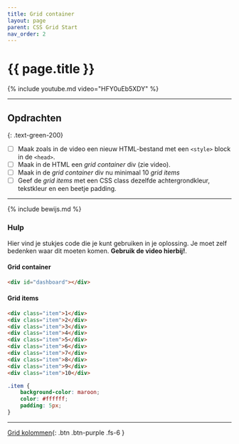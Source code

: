 ```yaml
---
title: Grid container
layout: page
parent: CSS Grid Start
nav_order: 2
---
```


# {{ page.title }}

{% include youtube.md video="HFY0uEb5XDY" %}

---

## Opdrachten
{: .text-green-200}

- [ ] Maak zoals in de video een nieuw HTML-bestand met een `<style>` block in de `<head>`.
- [ ] Maak in de HTML een *grid container* div (zie video).
- [ ] Maak in de *grid container* div nu minimaal 10 *grid items*
- [ ] Geef de *grid items* met een CSS class dezelfde achtergrondkleur, tekstkleur en een beetje padding.

---

{% include bewijs.md %}

### Hulp

Hier vind je stukjes code die je kunt gebruiken in je oplossing. 
Je moet zelf bedenken waar dit moeten komen. **Gebruik de video hierbij!**.

#### Grid container

```html
<div id="dashboard"></div>
```

#### Grid items

```html
<div class="item">1</div>
<div class="item">2</div>
<div class="item">3</div>
<div class="item">4</div>
<div class="item">5</div>
<div class="item">6</div>
<div class="item">7</div>
<div class="item">8</div>
<div class="item">9</div>
<div class="item">10</div>
```

```css
.item {
    background-color: maroon;
    color: #ffffff;
    padding: 5px;
}
```

---

[Grid kolommen](2-grid-columns){: .btn .btn-purple .fs-6 }


